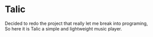 # Talic

Decided to redo the project that really let me break into programing,\
So here it is Talic a simple and lightweight music player.
